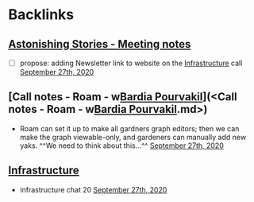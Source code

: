 
# Backlinks
## [Astonishing Stories -  Meeting notes](<Astonishing Stories -  Meeting notes.md>)
- [ ] propose: adding Newsletter link to website on the [Infrastructure](<Infrastructure.md>) call [September 27th, 2020](<September 27th, 2020.md>)

## [Call notes - Roam - w[Bardia Pourvakil](<Bardia Pourvakil.md>)](<Call notes - Roam - w[Bardia Pourvakil](<Bardia Pourvakil.md>).md>)
- Roam can set it up to make all gardners graph editors; then we can make the graph viewable-only, and gardeners can manually add new yaks. ^^We need to think about this...^^ [September 27th, 2020](<September 27th, 2020.md>)

## [Infrastructure](<Infrastructure.md>)
- infrastructure chat 20 [September 27th, 2020](<September 27th, 2020.md>)

